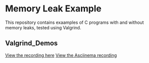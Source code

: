 # Memory Leak Example
This repository contains exaamples of C programs with and without memory leaks, tested using Valgrind.

## Valgrind_Demos

[View the recording here](https://asciinema.org/a/3AOS469CXP33a2qOn5Yzyi7TN)
[View the Asciinema recording](https://asciinema.org/a/F4P6IeUNB13cWkhHAzXaW1Mh4)

